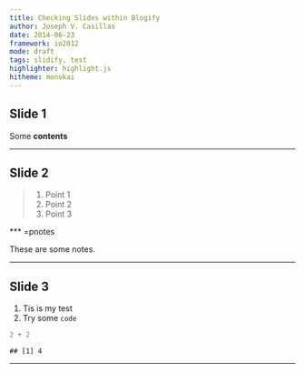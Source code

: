 ```yaml
---
title: Checking Slides within Blogify
author: Joseph V. Casillas
date: 2014-06-23
framework: io2012
mode: draft
tags: slidify, test
highlighter: highlight.js
hitheme: monokai
---
```




## Slide 1

Some **contents**

---

## Slide 2

> 1. Point 1
> 2. Point 2
> 3. Point 3

*** =pnotes

These are some notes.

---

## Slide 3

1. Tis is my test
2. Try some `code`


```r
2 + 2
```

```
## [1] 4
```

---
